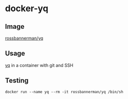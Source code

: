 # docker-yq

## Image
[rossbannerman/yq](https://hub.docker.com/repository/docker/rossbannerman/yq)


## Usage
[yq](https://github.com/mikefarah/yq) in a container with git and SSH

## Testing
`docker run --name yq --rm -it rossbannerman/yq /bin/sh`
